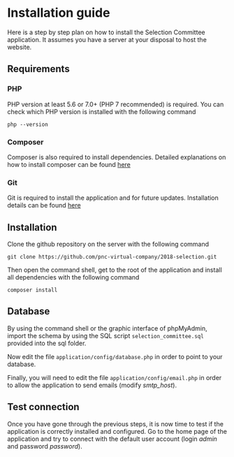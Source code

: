 # Installation guide

Here is a step by step plan on how to install the Selection Committee application. It assumes you have a server at your disposal to host the website.

## Requirements

### PHP
PHP version at least 5.6 or 7.0+ (PHP 7 recommended) is required. You can check which PHP version is installed with the following command

```php --version```

### Composer
Composer is also required to install dependencies. Detailed explanations on how to install composer can be found [here](https://getcomposer.org/doc/00-intro.md) 

### Git
Git is required to install the application and for future updates. Installation details can be found [here](https://git-scm.com/book/en/v2/Getting-Started-Installing-Git)

## Installation

Clone the github repository on the server with the following command

```git clone https://github.com/pnc-virtual-company/2018-selection.git```

Then open the command shell, get to the root of the application and install all dependencies with the following command 

```composer install```

## Database

By using the command shell or the graphic interface of phpMyAdmin, import the schema by using the SQL script `selection_committee.sql` provided into the sql folder.

Now edit the file `application/config/database.php` in order to point to your database.

Finally, you will need to edit the file `application/config/email.php` in order to allow the application to send emails (modify *smtp_host*). 

## Test connection

Once you have gone through the previous steps, it is now time to test if the application is correctly installed and configured. Go to the home page of the application and try to connect with the default user account (login *admin* and password *password*).